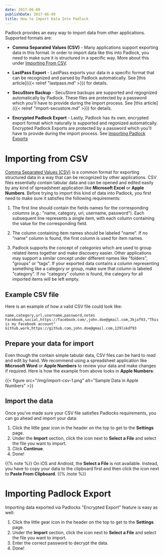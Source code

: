 ```yaml
---
date: 2017-06-09
publishDate: 2017-06-09
title: How to Import Data Into Padlock
---
```


Padlock provides an easy way to import data from other applications. Supported formats are:

- **Comma Separated Values (CSV)** - Many applications support exporting data in this format. In order to import
    data like this into Padlock, you need to make sure it is structured in a specific way.
    More about this under [Importing From CSV](#importing-from-csv).

- **LastPass Export** - LastPass exports your data in a specific format that can be recognized and parsed
    by Padlock automatically. See [this article]({{< relref "lastpass.md" >}}) for details.

- **SecuStore Backup** - SecuStore backups are supported and regognized automatically by Padlock. These files
    are protected by a password which you'll have to provide during the import process.
    See [this article]({{< relref "import-secustore.md" >}}) for details.

- **Encrypted Padlock Export** - Lastly, Padlock has its own, encrypted export format which naturally is
    supported and regonized automatically. Encrypted Padlock Exports are protected by a password which you'll
    have to provide during the import process. See [Importing Padlock Exports](#importing-padlock-export)

# Importing from CSV

[Comma Separated Values (CSV)](https://en.wikipedia.org/wiki/Comma-separated_values) is a common format for exporting
structured data in a way that can be recognized by other applications. CSV files essentially contain tabular
data and can be opened and edited easily by any kind of spreadsheet application like **Microsoft Excel** or **Apple
Numbers**. Before trying to import this kind of data into Padlock, you first need to make sure it satisfies the
following requirements:

1. The first line should contain the fields names for the corresponding columns (e.g.: "name, category, url, username,
    password"). Each subsequent line represents a single item, with each column containing the value for the
    corresponding field.

2. The column containing item names should be labeled "name". If no "name" column is found, the first column is
    used for item names.

3. Padlock supports the concept of *categories* which are used to group related items together and make discovery
    easier. Other applications may support a similar concept under different names like "folders", "groups" or "tags".
    If your exported data contains a column representing something like a category or group, make sure that column
    is labeled "category". If no "category" column is found, the category for all imported items will be left
    empty.

## Example CSV file

Here is an example of how a valid CSV file could look like:

    name,category,url,username,password,notes
    Facebook,social,https://facebook.com/,john.doe@gmail.com,3kjaf93,"This is my Facebook account"
    Github,work,https://github.com,john.doe@gmail.com,129lskdf93

## Prepare your data for import

Even though the contain simple tabular data, CSV files can be hard to read and edit by hand. We recommend
using a spreadsheet application like **Microsoft Word** or **Apple Numbers** to review your data and make
changes if required. Here is how the example from above looks in **Apple Numbers**:

{{< figure src="/img/import-csv-1.png" alt="Sample Data in Apple Numbers" >}}

## Import the data

Once you've made sure your CSV file satisfies Padlocks requirements, you can go ahead and import your data:

1. Click the little gear icon in the header on the top to get to the **Settings** page.
2. Under the **Import** section, click the icon next to **Select a File** and select the file you want to import.
3. Click **Continue**.
4. Done!

{{% note %}}
On iOS and Android, the **Select a File** is not available. Instead, you have to copy your data to the clipboard
first and then click the icon next to **Paste From Clipboard**.
{{% /note %}}

# Importing Padlock Export

Importing data exported via Padlocks "Encrypted Export" feature is easy as well:

1. Click the little gear icon in the header on the top to get to the **Settings** page.
2. Under the **Import** section, click the icon next to **Select a File** and select the file you want to import.
3. Enter the correct password to decrypt the data.
4. Done!
